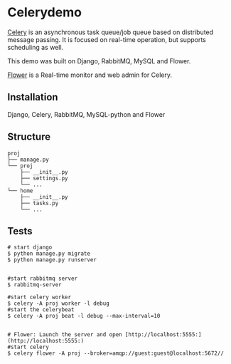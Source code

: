 # Celerydemo

[Celery](http://www.celeryproject.org/) is an asynchronous task queue/job queue based on distributed message passing.	It is focused on real-time operation, but supports scheduling as well.

This demo was built on Django, RabbitMQ, MySQL and Flower.

[Flower](https://github.com/mher/flower) is a Real-time monitor and web admin for Celery.

## Installation

Django, Celery, RabbitMQ, MySQL-python and Flower

## Structure
```
proj
├── manage.py
└── proj
    ├── __init__.py
    ├── settings.py
    └── ...
└── home
    ├── __init__.py
    ├── tasks.py
    └── ...
```

## Tests

```
# start django
$ python manage.py migrate
$ python manage.py runserver


#start rabbitmq server
$ rabbitmq-server

#start celery worker
$ celery -A proj worker -l debug
#start the celerybeat
$ celery -A proj beat -l debug --max-interval=10


# Flower: Launch the server and open [http://localhost:5555:](http://localhost:5555:)
#start celery
$ celery flower -A proj --broker=amqp://guest:guest@localhost:5672//

```

